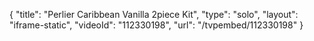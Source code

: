 {
    "title": "Perlier Caribbean Vanilla 2piece Kit",
    "type": "solo",
    "layout": "iframe-static",
    "videoId": "112330198",
    "url": "\/tvpembed\/112330198"
}